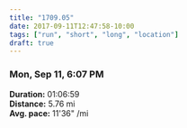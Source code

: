 ```yaml
---
title: "1709.05"
date: 2017-09-11T12:47:58-10:00
tags: ["run", "short", "long", "location"]
draft: true
---
```


### Mon, Sep 11, 6:07 PM

**Duration:** 01:06:59  
**Distance:** 5.76 mi  
**Avg. pace:** 11'36" /mi